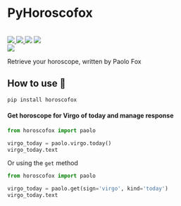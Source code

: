 <p align="center">
    <h1>PyHoroscofox</h1>
    <br>
    <a href="https://codecov.io/gh/horoscofox/pyhoroscofox">
      <img src="https://codecov.io/gh/horoscofox/pyhoroscofox/branch/master/graph/badge.svg" />
    </a>
    <a href="https://github.com/horoscofox/pyhoroscofox/blob/master/LICENSE">
      <img src="https://img.shields.io/badge/License-MIT-blue.svg" />
    </a>
    <a class="badge-align" href="https://www.codacy.com/app/horoscofox/pyhoroscofox?utm_source=github.com&amp;utm_medium=referral&amp;utm_content=horoscofox/pyhoroscofox&amp;utm_campaign=Badge_Grade"><img src="https://api.codacy.com/project/badge/Grade/54e13d686273408a9e44bb54bb438fdd"/></a>
    <a href="https://travis-ci.org/horoscofox/pyhoroscofox">
      <img src="https://travis-ci.org/horoscofox/pyhoroscofox.svg?branch=master" />
    </a><br>
    <a href="http://forthebadge.com">
      <img src="http://forthebadge.com/images/badges/made-with-python.svg" />
    </a>
</p>

Retrieve your horoscope, written by Paolo Fox


## How to use 👾

```sh
pip install horoscofox
```

#### Get horoscope for Virgo of today and manage response
```py
from horoscofox import paolo

virgo_today = paolo.virgo.today()
virgo_today.text
```

Or using the `get` method

```py
from horoscofox import paolo

virgo_today = paolo.get(sign='virgo', kind='today')
virgo_today.text
```
